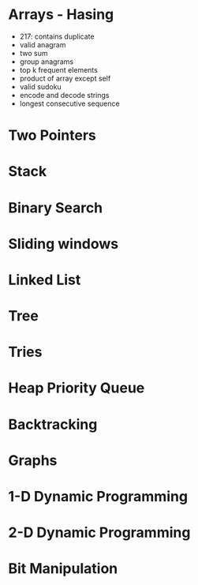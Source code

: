 # Arrays - Hasing
- 217: contains duplicate
- valid anagram
- two sum
- group anagrams
- top k frequent elements
- product of array except self
- valid sudoku
- encode and decode strings
- longest consecutive sequence
# Two Pointers

# Stack

# Binary Search

# Sliding windows

# Linked List

# Tree

# Tries

# Heap Priority Queue

# Backtracking

# Graphs

# 1-D Dynamic Programming

# 2-D Dynamic Programming

# Bit Manipulation


